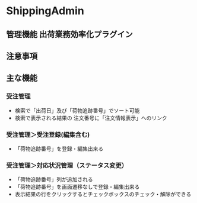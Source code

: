 # ShippingAdmin

## 管理機能 出荷業務効率化プラグイン

## 注意事項

## 主な機能
### 受注管理
- 検索で「出荷日」及び「荷物追跡番号」でソート可能
- 検索で表示される結果の 注文番号に「注文情報表示」へのリンク

### 受注管理＞受注登録(編集含む)
- 「荷物追跡番号」を登録・編集出来る

### 受注管理＞対応状況管理（ステータス変更）
- 「荷物追跡番号」列が追加される
- 「荷物追跡番号」を画面遷移なしで登録・編集出来る
- 表示結果の行をクリックするとチェックボックスのチェック・解除ができる
